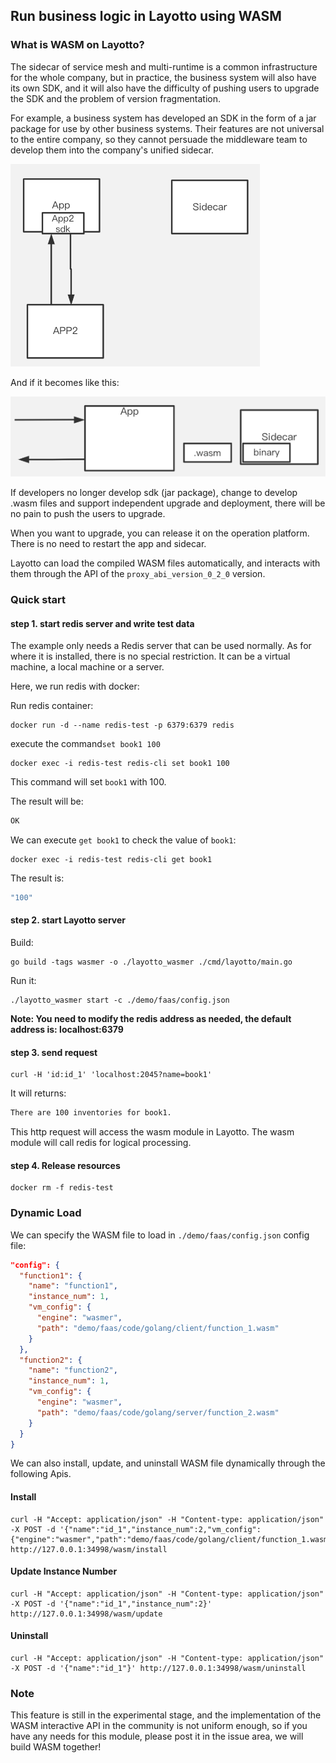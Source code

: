 ## Run business logic in Layotto using WASM

### What is WASM on Layotto?
The sidecar of service mesh and multi-runtime is a common infrastructure for the whole company, but in practice, the business system will also have its own SDK, and it will also have the difficulty of pushing users to upgrade the SDK and the problem of version fragmentation.

For example, a business system has developed an SDK in the form of a jar package for use by other business systems. Their features are not universal to the entire company, so they cannot persuade the middleware team to develop them into the company's unified sidecar.

![img_1.png](../../../img/wasm/img_1.png)

And if it becomes like this:

![img.png](../../../img/wasm/img.png)

If developers no longer develop sdk (jar package), change to develop .wasm files and support independent upgrade and deployment, there will be no pain to push the users to upgrade.

When you want to upgrade, you can release it on the operation platform. There is no need to restart the app and sidecar.

Layotto can load the compiled WASM files automatically, and interacts with them through the API of the `proxy_abi_version_0_2_0` version.

### Quick start

#### step 1. start redis server and write test data

The example only needs a Redis server that can be used normally. As for where it is installed, there is no special restriction. It can be a virtual machine, a local machine or a server.

Here, we run redis with docker:

Run redis container:

```shell
docker run -d --name redis-test -p 6379:6379 redis
```

execute the command`set book1 100`

```shell
docker exec -i redis-test redis-cli set book1 100
```

This command will set `book1` with 100.

The result will be:

```bash
OK
```

We can execute `get book1` to check the value of `book1`:

```shell
docker exec -i redis-test redis-cli get book1
```

The result is:

```bash
"100"
```

#### step 2. start Layotto server
Build:

```shell @if.not.exist layotto_wasmer
go build -tags wasmer -o ./layotto_wasmer ./cmd/layotto/main.go
```

Run it:

```shell @background
./layotto_wasmer start -c ./demo/faas/config.json
```

**Note: You need to modify the redis address as needed, the default address is: localhost:6379**

#### step 3. send request

```shell
curl -H 'id:id_1' 'localhost:2045?name=book1'
```

It will returns:

```bash
There are 100 inventories for book1.
```


This http request will access the wasm module in Layotto. The wasm module will call redis for logical processing.

#### step 4. Release resources

```shell
docker rm -f redis-test
```

### Dynamic Load

We can specify the WASM file to load in `./demo/faas/config.json` config file:

```json
"config": {
  "function1": {
    "name": "function1",
    "instance_num": 1,
    "vm_config": {
      "engine": "wasmer",
      "path": "demo/faas/code/golang/client/function_1.wasm"
    }
  },
  "function2": {
    "name": "function2",
    "instance_num": 1,
    "vm_config": {
      "engine": "wasmer",
      "path": "demo/faas/code/golang/server/function_2.wasm"
    }
  }
}
```

We can also install, update, and uninstall WASM file dynamically through the following Apis.

#### Install

```shell
curl -H "Accept: application/json" -H "Content-type: application/json" -X POST -d '{"name":"id_1","instance_num":2,"vm_config":{"engine":"wasmer","path":"demo/faas/code/golang/client/function_1.wasm"}}' http://127.0.0.1:34998/wasm/install
```

#### Update Instance Number

```shell
curl -H "Accept: application/json" -H "Content-type: application/json" -X POST -d '{"name":"id_1","instance_num":2}' http://127.0.0.1:34998/wasm/update
```

#### Uninstall

```shell
curl -H "Accept: application/json" -H "Content-type: application/json" -X POST -d '{"name":"id_1"}' http://127.0.0.1:34998/wasm/uninstall
```

### Note

This feature is still in the experimental stage, and the implementation of the WASM interactive API in the community is not uniform enough, so if you have any needs for this module, please post it in the issue area, we will build WASM together!